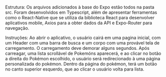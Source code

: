 Estrutura:
Os arquivos adicionados à base do Expo estão todos na pasta src. Foram desenvolvidos em Typescript, além de apresentar ferramentas como o React-Native que se utiliza da biblioteca React para desenvolver aplicativos mobile, Axios para a obter dados da API e Expo-Router para navegação.

Instruções:
Ao abrir o aplicativo, o usuário cairá em uma pagina inicial, com um Header com uma barra de busca e um corpo com uma provável tela de carregamento. O carregamento deve demorar alguns segundos. Após carreagar, uma lista scrollável de Pokemóns aparecerá, e ao clicar no botão a direita do Pokémon escolhido, o usuário será redirecionado à uma página personalizada do pokémon. Dentro da página do pokémon, terá um botão no canto superior esquerdo, que ao clicar o usuário volta para lista.
